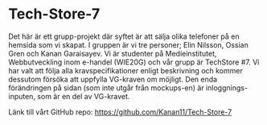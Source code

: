 # Tech-Store-7

Det här är ett grupp-projekt där syftet är att sälja olika telefoner på en hemsida som vi skapat. I gruppen är vi tre personer; Elin Nilsson, Ossian Gren och Kanan Garaisayev. Vi är studenter på Medieinstitutet, Webbutveckling inom e-handel (WIE20G) och vår grupp är TechStore #7. Vi har valt att följa alla kravspecifikationer enligt beskrivning och kommer dessutom försöka att uppfylla VG-kraven om möjligt. Den enda förändringen på sidan (som inte utgår från mockups-en) är inloggnings-inputen, som är en del av VG-kravet. 

Länk till vårt GitHub repo: https://github.com/Kanan11/Tech-Store-7 
